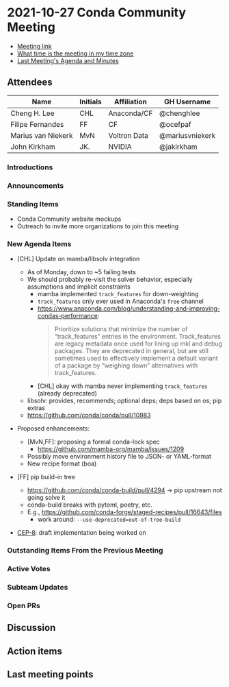# 2021-10-27 Conda Community Meeting

* [Meeting link](https://zoom.us/j/9138593505?pwd=SWh3dE1IK05LV01Qa0FJZ1ZpMzJLZz09)
* [What time is the meeting in my time zone](https://arewemeetingyet.com/UTC/2021-10-27/17:00/b/Conda%20community%20meeting)
* [Last Meeting's Agenda and Minutes](https://github.com/conda-incubator/governance/tree/master/meetings)


## Attendees

| Name               | Initials | Affiliation   | GH Username     |
| ------------------ | -------- | ------------- | --------------- |
| Cheng H. Lee       | CHL      | Anaconda/CF   | @chenghlee      |
| Filipe Fernandes   | FF       | CF            | @ocefpaf        |
| Marius van Niekerk | MvN      | Voltron Data  | @mariusvniekerk |
| John Kirkham       | JK.      | NVIDIA        | @jakirkham      |


### Introductions


### Announcements


### Standing Items

* Conda Community website mockups
* Outreach to invite more organizations to join this meeting


### New Agenda Items

- [CHL] Update on mamba/libsolv integration
    - As of Monday, down to ~5 failing tests
    - We should probably re-visit the solver behavior, especially assumptions and implicit constraints
        - mamba implemented `track_features` for down-weighting
        - `track_features` only ever used in Anaconda's `free` channel
        - https://www.anaconda.com/blog/understanding-and-improving-condas-performance:
            > Prioritize solutions that minimize the number of “track_features” entries in the environment. Track_features are legacy metadata once used for lining up mkl and debug packages. They are deprecated in general, but are still sometimes used to effectively implement a default variant of a package by “weighing down” alternatives with track_features.
        - [CHL] okay with mamba never implementing `track_features` (already deprecated)
    - libsolv: provides, recommends; optional deps; deps based on os; pip extras
    - https://github.com/conda/conda/pull/10983

- Proposed enhancements:
    - [MvN,FF]: proposing a formal conda-lock spec
        - https://github.com/mamba-org/mamba/issues/1209
    - Possibly move environment history file to JSON- or YAML-format
    - New recipe format (boa)

- [FF] pip build-in tree
    - https://github.com/conda/conda-build/pull/4294 -> pip upstream not going solve it
    - conda-build breaks with pytoml, poetry, etc.
    - E.g., https://github.com/conda-forge/staged-recipes/pull/16643/files
        - work around: `--use-deprecated=out-of-tree-build`

- [CEP-8](https://github.com/conda/ceps/pull/8/files): draft implementation being worked on


### Outstanding Items From the Previous Meeting


### Active Votes


### Subteam Updates


### Open PRs


## Discussion


## Action items


## Last meeting points